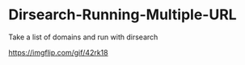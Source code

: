 # Dirsearch-Running-Multiple-URL
Take a list of domains and run with dirsearch

https://imgflip.com/gif/42rk18
